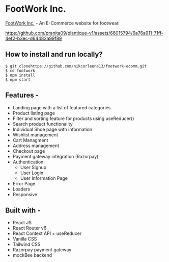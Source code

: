 # FootWork Inc.

[FootWork Inc.](https://footwork.vercel.app/) - An E-Commerce website for footwear.

https://github.com/pranita09/plantique-v1/assets/66015794/6a76a911-71ff-4ef2-b3ec-d64482a99f89


## How to install and run locally?

```
$ git clonehttps://github.com/nikcorleone13/footwork-ecomm.git
$ cd footwork
$ npm install
$ npm start
```

## Features -

- Landing page with a list of featured categories
- Product listing page
- Filter and sorting feature for products using useReducer()
- Search product functionality 
- Individual Shoe page with information
- Wishlist management
- Cart Managment
- Address management
- Checkout page
- Payment gateway integration (Razorpay)
- Authentication:
  - User Signup
  - User Login
  - User Information Page
- Error Page
- Loaders
- Responsive

## Built with -

- React JS
- React Router v6
- React Context API + useReducer
- Vanilla CSS
- Tailwind CSS
- Razorpay payment gateway
- mockBee backend

